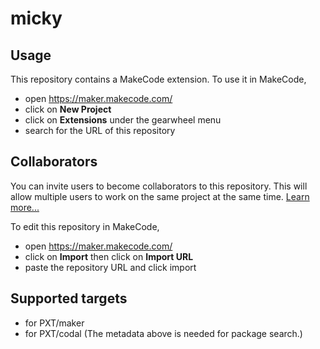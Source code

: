 # micky



## Usage

This repository contains a MakeCode extension. To use it in MakeCode,

* open https://maker.makecode.com/
* click on **New Project**
* click on **Extensions** under the gearwheel menu
* search for the URL of this repository

## Collaborators

You can invite users to become collaborators to this repository. This will allow multiple users to work on the same project at the same time.
[Learn more...](https://help.github.com/en/articles/inviting-collaborators-to-a-personal-repository)

To edit this repository in MakeCode,

* open https://maker.makecode.com/
* click on **Import** then click on **Import URL**
* paste the repository URL and click import

## Supported targets

* for PXT/maker
* for PXT/codal
(The metadata above is needed for package search.)

